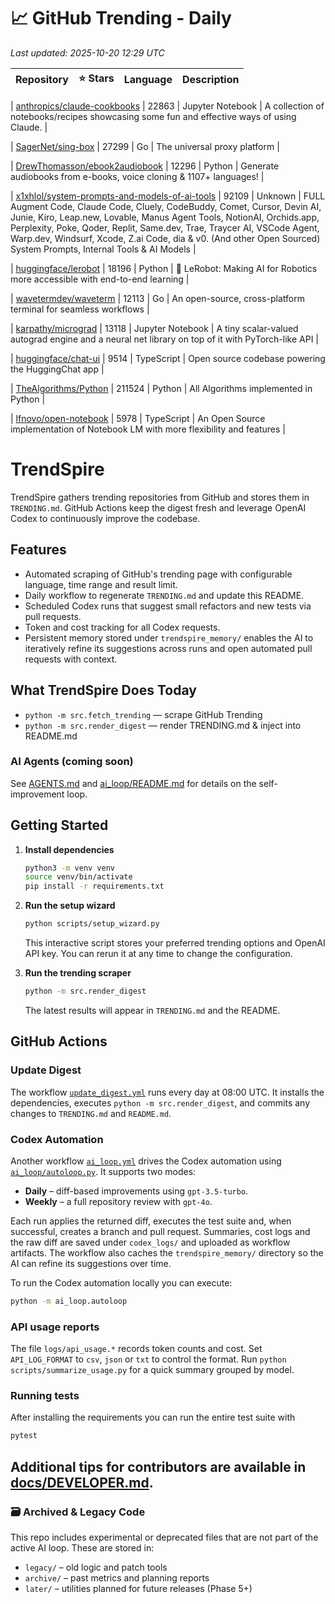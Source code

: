 <!-- TRENDING_START -->
# 📈 GitHub Trending - Daily

_Last updated: 2025-10-20 12:29 UTC_

| Repository | ⭐ Stars | Language | Description |
|------------|--------:|----------|-------------|

| [anthropics/claude-cookbooks](https://github.com/anthropics/claude-cookbooks) | 22863 | Jupyter Notebook | A collection of notebooks/recipes showcasing some fun and effective ways of using Claude. |

| [SagerNet/sing-box](https://github.com/SagerNet/sing-box) | 27299 | Go | The universal proxy platform |

| [DrewThomasson/ebook2audiobook](https://github.com/DrewThomasson/ebook2audiobook) | 12296 | Python | Generate audiobooks from e-books, voice cloning & 1107+ languages! |

| [x1xhlol/system-prompts-and-models-of-ai-tools](https://github.com/x1xhlol/system-prompts-and-models-of-ai-tools) | 92109 | Unknown | FULL Augment Code, Claude Code, Cluely, CodeBuddy, Comet, Cursor, Devin AI, Junie, Kiro, Leap.new, Lovable, Manus Agent Tools, NotionAI, Orchids.app, Perplexity, Poke, Qoder, Replit, Same.dev, Trae, Traycer AI, VSCode Agent, Warp.dev, Windsurf, Xcode, Z.ai Code, dia & v0. (And other Open Sourced) System Prompts, Internal Tools & AI Models |

| [huggingface/lerobot](https://github.com/huggingface/lerobot) | 18196 | Python | 🤗 LeRobot: Making AI for Robotics more accessible with end-to-end learning |

| [wavetermdev/waveterm](https://github.com/wavetermdev/waveterm) | 12113 | Go | An open-source, cross-platform terminal for seamless workflows |

| [karpathy/micrograd](https://github.com/karpathy/micrograd) | 13118 | Jupyter Notebook | A tiny scalar-valued autograd engine and a neural net library on top of it with PyTorch-like API |

| [huggingface/chat-ui](https://github.com/huggingface/chat-ui) | 9514 | TypeScript | Open source codebase powering the HuggingChat app |

| [TheAlgorithms/Python](https://github.com/TheAlgorithms/Python) | 211524 | Python | All Algorithms implemented in Python |

| [lfnovo/open-notebook](https://github.com/lfnovo/open-notebook) | 5978 | TypeScript | An Open Source implementation of Notebook LM with more flexibility and features |
<!-- TRENDING_END -->

# TrendSpire

TrendSpire gathers trending repositories from GitHub and stores them in `TRENDING.md`. GitHub Actions keep the digest fresh and leverage OpenAI Codex to continuously improve the codebase.

## Features

- Automated scraping of GitHub's trending page with configurable language, time range and result limit.
- Daily workflow to regenerate `TRENDING.md` and update this README.
- Scheduled Codex runs that suggest small refactors and new tests via pull requests.
- Token and cost tracking for all Codex requests.
- Persistent memory stored under `trendspire_memory/` enables the AI to
  iteratively refine its suggestions across runs and open automated pull
  requests with context.

## What TrendSpire Does Today

- `python -m src.fetch_trending` — scrape GitHub Trending
- `python -m src.render_digest` — render TRENDING.md & inject into README.md

### AI Agents (coming soon)
See [AGENTS.md](./AGENTS.md) and [ai_loop/README.md](./ai_loop/README.md) for details on the self-improvement loop.

## Getting Started

1. **Install dependencies**
   ```bash
   python3 -m venv venv
   source venv/bin/activate
   pip install -r requirements.txt
   ```

2. **Run the setup wizard**
   ```bash
   python scripts/setup_wizard.py
   ```
   This interactive script stores your preferred trending options and OpenAI API key.
   You can rerun it at any time to change the configuration.

3. **Run the trending scraper**
   ```bash
   python -m src.render_digest
   ```
   The latest results will appear in `TRENDING.md` and the README.


## GitHub Actions

### Update Digest

The workflow [`update_digest.yml`](.github/workflows/update_digest.yml) runs every day at 08:00 UTC. It installs the dependencies, executes `python -m src.render_digest`, and commits any changes to `TRENDING.md` and `README.md`.

### Codex Automation

Another workflow [`ai_loop.yml`](.github/workflows/ai_loop.yml) drives the Codex automation using [`ai_loop/autoloop.py`](ai_loop/autoloop.py). It supports two modes:

- **Daily** – diff-based improvements using `gpt-3.5-turbo`.
- **Weekly** – a full repository review with `gpt-4o`.

Each run applies the returned diff, executes the test suite and, when successful, creates a branch and pull request. Summaries, cost logs and the raw diff are saved under `codex_logs/` and uploaded as workflow artifacts. The workflow also caches the `trendspire_memory/` directory so the AI can refine its suggestions over time.

To run the Codex automation locally you can execute:

```bash
python -m ai_loop.autoloop
```

### API usage reports

The file `logs/api_usage.*` records token counts and cost. Set `API_LOG_FORMAT`
to `csv`, `json` or `txt` to control the format. Run `python
scripts/summarize_usage.py` for a quick summary grouped by model.

### Running tests

After installing the requirements you can run the entire test suite with

```bash
pytest
```

Additional tips for contributors are available in
[docs/DEVELOPER.md](docs/DEVELOPER.md).
---

### 🗃 Archived & Legacy Code

This repo includes experimental or deprecated files that are not part of the active AI loop. These are stored in:

- `legacy/` – old logic and patch tools
- `archive/` – past metrics and planning reports
- `later/` – utilities planned for future releases (Phase 5+)
